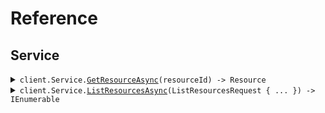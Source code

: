 # Reference
## Service
<details><summary><code>client.Service.<a href="/src/SeedMixedCase/Service/ServiceClient.cs">GetResourceAsync</a>(resourceId) -> Resource</code></summary>
<dl>
<dd>

#### 🔌 Usage

<dl>
<dd>

<dl>
<dd>

```csharp
await client.Service.GetResourceAsync("rsc-xyz");
```
</dd>
</dl>
</dd>
</dl>

#### ⚙️ Parameters

<dl>
<dd>

<dl>
<dd>

**resourceId:** `string` 
    
</dd>
</dl>
</dd>
</dl>


</dd>
</dl>
</details>

<details><summary><code>client.Service.<a href="/src/SeedMixedCase/Service/ServiceClient.cs">ListResourcesAsync</a>(ListResourcesRequest { ... }) -> IEnumerable<Resource></code></summary>
<dl>
<dd>

#### 🔌 Usage

<dl>
<dd>

<dl>
<dd>

```csharp
await client.Service.ListResourcesAsync(
    new ListResourcesRequest { PageLimit = 10, BeforeDate = new DateOnly(2023, 1, 1) }
);
```
</dd>
</dl>
</dd>
</dl>

#### ⚙️ Parameters

<dl>
<dd>

<dl>
<dd>

**request:** `ListResourcesRequest` 
    
</dd>
</dl>
</dd>
</dl>


</dd>
</dl>
</details>
